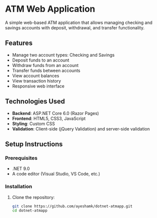 # ATM Web Application

A simple web-based ATM application that allows managing checking and savings accounts with deposit, withdrawal, and transfer functionality.

## Features

- Manage two account types: Checking and Savings
- Deposit funds to an account
- Withdraw funds from an account
- Transfer funds between accounts
- View account balances
- View transaction history
- Responsive web interface

## Technologies Used

- **Backend**: ASP.NET Core 6.0 (Razor Pages)
- **Frontend**: HTML5, CSS3, JavaScript
- **Styling**: Custom CSS
- **Validation**: Client-side (jQuery Validation) and server-side validation

## Setup Instructions

### Prerequisites

- .NET 9.0
- A code editor (Visual Studio, VS Code, etc.)

### Installation

1. Clone the repository:
   ```bash
   git clone https://github.com/ayeshamk/dotnet-atmapp.git
   cd dotnet-atmapp